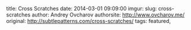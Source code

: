 title: Cross Scratches
date: 2014-03-01 09:09:00
imgur: 
slug: cross-scratches
author: Andrey Ovcharov
authorsite: http://www.ovcharov.me/
original: http://subtlepatterns.com/cross-scratches/
tags: featured,
